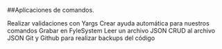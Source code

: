 ##Aplicaciones de comandos.

Realizar validaciones con Yargs
Crear ayuda automática para nuestros comandos
Grabar en FyleSystem
Leer un archivo JSON
CRUD al archivo JSON
Git y Github para realizar backups del código
